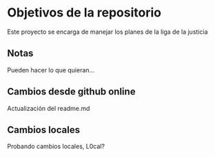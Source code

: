 # Objetivos de la repositorio

Este proyecto se encarga de manejar los planes de la liga de la justicia


## Notas
Pueden hacer lo que quieran...

## Cambios desde github online
Actualización del readme.md

## Cambios locales
Probando cambios locales, L0cal?
